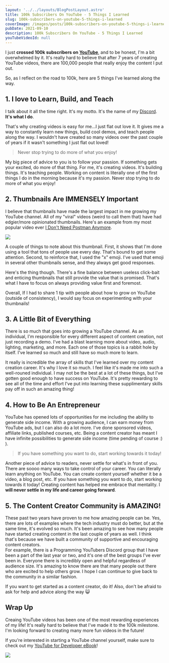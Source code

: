 ```yaml
---
layout: '../../layouts/BlogPostLayout.astro'
title: 100k Subscribers On YouTube - 5 Things I Learned
slug: 100k-subscribers-on-youtube-5-things-i-learned
coverImage: /images/posts/100k-subscribers-on-youtube-5-things-i-learned/cover.jpg
pubDate: 2021-09-10
description: 100k Subscribers On YouTube - 5 Things I Learned
youTubeVideoId: null
---
```


I just **crossed 100k subscribers on [YouTube](https://www.youtube.com/c/jamesqquick)**, and to be honest, I'm a bit overwhelmed by it. It's really hard to believe that after 7 years of creating YouTube videos, there are 100,000 people that really enjoy the content I put out.

So, as I reflect on the road to 100k, here are 5 things I've learned along the way.

## 1\. I love to Learn, Build, and Teach

I talk about it all the time right. It's my motto. It's the name of my [Discord](http://learnbuildteach.com/). **It's what I do**.

That's why creating videos is easy for me...I just flat out love it. It gives me a way to constantly learn new things, build cool demos, and teach people along the way. I wouldn't have created so many videos over the past couple of years if it wasn't something I just flat out loved!

> Never stop trying to do more of what you enjoy!

My big piece of advice to you is to follow your passion. If something gets your excited, do more of that thing. For me, it's creating videos. It's building things. It's teaching people. Working on content is literally one of the first things I do in the morning because it's my passion. Never stop trying to do more of what you enjoy!

## 2\. Thumbnails Are IMMENSELY Important

I believe that thumbnails have made the largest impact in me growing my YouTube channel. All of my "viral" videos (weird to call them that) have had edgier/more opinionated thumbnails. Here's an example from my most popular video ever [I Don't Need Postman Anymore](https://youtu.be/AbCTlemwZ1k).

![](/images/100k-subscribers-on-youtube-5-things-i-learned/1.png)

A couple of things to note about this thumbnail. First, it shows that I'm done using a tool that tons of people use every day. That's bound to get some attention. Second, to reinforce that, I used the "x" emoji. I've used that emoji in several other thumbnails sense, and they always get good responses.

Here's the thing though. There's a fine balance between useless click-bait and enticing thumbnails that still provide the value that is promised. That's what I have to focus on always providing value first and foremost.

Overall, If I had to share 1 tip with people about how to grow on YouTube (outside of consistency), I would say focus on experimenting with your thumbnails!

## 3\. A Little Bit of Everything

There is so much that goes into growing a YouTube channel. As an individual, I'm responsible for every different aspect of content creation, not just recording a demo. I've had a blast learning more about video, audio, lighting, marketing, and more. Each one of those topics is a rabbit hole by itself. I've learned so much and still have so much more to learn.

It really is incredible the array of skills that I've learned over my content creation career. It's why I love it so much. I feel like it's made me into such a well-rouned individual. I may not be the best at a lot of these things, but I've gotten good enough to have success on YouTube. It's pretty rewarding to see all of the time and effort I've put into learning these supplimentary skills pay off in such an amazing thing!

## 4\. How to Be An Entrepreneur

YouTube has opened lots of opportunities for me including the ability to generate side income. With a growing audience, I can earn money from YouTube ads, but I can also do a lot more. I've done sponsored videos, affiliate links, published courses, etc. Being a content creator has meant I have infinite possibilities to generate side income (time pending of course :) ).

> If you have something you want to do, start working towards it today!

Another piece of advice to readers, never settle for what's in front of you. There are soooo many ways to take control of your career. You can literally learn anything on YouTube. You can create content yourself whether it be a video, a blog post, etc. If you have something you want to do, start working towards it today! Creating content has helped me embrace that mentality. I **will never settle in my life and career going forward**.

## 5\. The Content Creator Community is AMAZING!

These past two years have proven to me how amazing people can be. Yes, there are lots of examples where the tech industry must do better, but at the same time, it's evolved so much. It's been amazing to see how many people have started creating content in the last couple of years as well. I think that's because we have built a community of supportive and encouraging content creators.  
For example, there is a Programming YouTubers Discord group that I have been a part of the last year or two, and it's one of the best groups I've ever been in. Everyone there is incredibly open and helpful regardless of audience size. It's amazing to know there are that many people out there who are excited to help others grow. I hope I can continue to give back to the community in a similar fashion.

If you want to get started as a content creator, do it! Also, don't be afraid to ask for help and advice along the way 😺

## Wrap Up

Creaing YouTube videos has been one of the most rewarding experiences of my life! It's really hard to believe that I've made it to the 100k milestone. I'm looking forward to creating many more fun videos in the future!

If you're interested in starting a YouTube channel yourself, make sure to check out my [YouTube for Developer eBook](https://youtubefordevelopers.com/)!

![](/images/100k-subscribers-on-youtube-5-things-i-learned/2.png)
